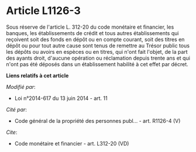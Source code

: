 # Article L1126-3

Sous réserve de l'article L. 312-20 du code monétaire et financier, les banques, les établissements de crédit et tous autres
établissements qui reçoivent soit des fonds en dépôt ou en compte courant, soit des titres en dépôt ou pour tout autre cause
sont tenus de remettre au Trésor public tous les dépôts ou avoirs en espèces ou en titres, qui n'ont fait l'objet, de la part
des ayants droit, d'aucune opération ou réclamation depuis trente ans et qui n'ont pas été déposés dans un établissement
habilité à cet effet par décret.

**Liens relatifs à cet article**

_Modifié par_:

  - Loi n°2014-617 du 13 juin 2014 - art. 11

_Cité par_:

  - Code général de la propriété des personnes publ... - art. R1126-4 (V)

_Cite_:

  - Code monétaire et financier - art. L312-20 (VD)
